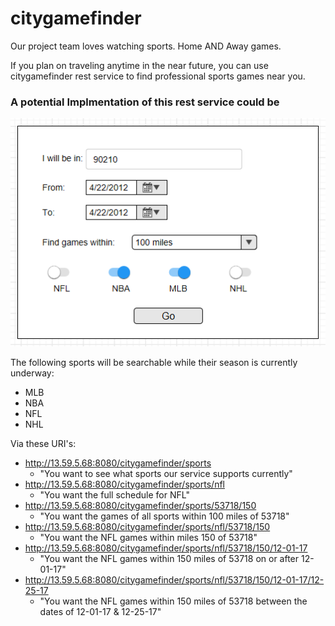 
# citygamefinder

Our project team loves watching sports. Home AND Away games. 

If you plan on traveling anytime in the near future, you can use citygamefinder rest service to find professional sports games near you.

### A potential Implmentation of this rest service could be
![Screen1](/images/Screen1.PNG)

The following sports will be searchable while their season is currently underway:
* MLB
* NBA
* NFL
* NHL

Via these URI's:
* http://13.59.5.68:8080/citygamefinder/sports
  - "You want to see what sports our service supports currently"
* http://13.59.5.68:8080/citygamefinder/sports/nfl
  - "You want the full schedule for NFL"
* http://13.59.5.68:8080/citygamefinder/sports/53718/150
  - "You want the games of all sports within 100 miles of 53718"
* http://13.59.5.68:8080/citygamefinder/sports/nfl/53718/150
  - "You want the NFL games within miles 150 of 53718"
* http://13.59.5.68:8080/citygamefinder/sports/nfl/53718/150/12-01-17
  - "You want the NFL games within 150 miles of 53718 on or after 12-01-17"
* http://13.59.5.68:8080/citygamefinder/sports/nfl/53718/150/12-01-17/12-25-17
  - "You want the NFL games within 150 miles of 53718 between the dates of 12-01-17 & 12-25-17"
